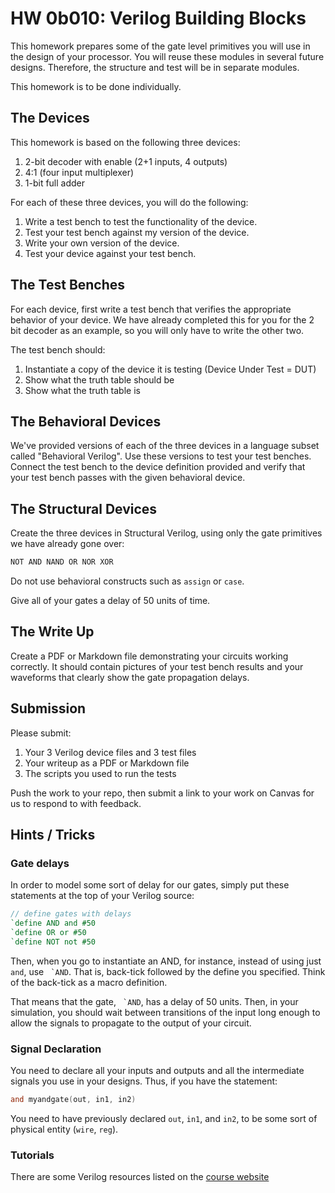 # HW 0b010: Verilog Building Blocks

This homework prepares some of the gate level primitives you will use in the design of your processor.  You will reuse these modules in several future designs.  Therefore, the structure and test will be in separate modules.

This homework is to be done individually.

## The Devices

This homework is based on the following three devices:

1. 2-bit decoder with enable (2+1 inputs, 4 outputs)
1. 4:1 (four input multiplexer)
1. 1-bit full adder

For each of these three devices, you will do the following:

1. Write a test bench to test the functionality of the device.
1. Test your test bench against my version of the device.
1. Write your own version of the device.
1. Test your device against your test bench.

## The Test Benches
For each device, first write a test bench that verifies the appropriate behavior of your device.  We have already completed this for you for the 2 bit decoder as an example, so you will only have to write the other two.

The test bench should:

1. Instantiate a copy of the device it is testing (Device Under Test = DUT)
1. Show what the truth table should be
1. Show what the truth table is

## The Behavioral Devices
We've provided versions of each of the three devices in a language subset called "Behavioral Verilog".  Use these versions to test your test benches.  Connect the test bench to the device definition provided and verify that your test bench passes with the given behavioral device.

## The Structural Devices
Create the three devices in Structural Verilog, using only the gate primitives we have already gone over:
```verilog
NOT AND NAND OR NOR XOR
```

Do not use behavioral constructs such as `assign` or `case`.

Give all of your gates a delay of 50 units of time.

## The Write Up
Create a PDF or Markdown file demonstrating your circuits working correctly. It should contain pictures of your test bench results and your waveforms that clearly show the gate propagation delays.  

## Submission
Please submit:

1. Your 3 Verilog device files and 3 test files
2. Your writeup as a PDF or Markdown file
3. The scripts you used to run the tests

Push the work to your repo, then submit a link to your work on Canvas for us to respond to with feedback.

## Hints / Tricks

### Gate delays
In order to model some sort of delay for our gates, simply put these statements at the top of your Verilog source:

```verilog
// define gates with delays
`define AND and #50
`define OR or #50
`define NOT not #50
```

Then, when you go to instantiate an AND, for instance, instead of using just `and`, use `` `AND``. That is, back-tick followed by the define you specified. Think of the back-tick as a macro definition.

That means that the gate, `` `AND``, has a delay of 50 units. Then, in your simulation, you should wait between transitions of the input long enough to allow the signals to propagate to the output of your circuit.

### Signal Declaration
You need to declare all your inputs and outputs and all the intermediate signals you use in your designs.   Thus, if you have the statement:
```verilog
and myandgate(out, in1, in2)
```

You need to have previously declared `out`, `in1`, and `in2`, to be some sort of physical entity (`wire`, `reg`).

### Tutorials
There are some Verilog resources listed on the [course website](https://canvas.instructure.com/courses/1698665/pages/verilog)

